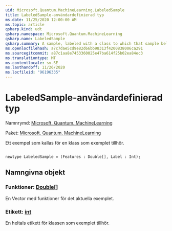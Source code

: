 ```yaml
---
uid: Microsoft.Quantum.MachineLearning.LabeledSample
title: LabeledSample-användardefinierad typ
ms.date: 11/25/2020 12:00:00 AM
ms.topic: article
qsharp.kind: udt
qsharp.namespace: Microsoft.Quantum.MachineLearning
qsharp.name: LabeledSample
qsharp.summary: A sample, labeled with a class to which that sample belongs.
ms.openlocfilehash: a7c7dae5cd9e82d66bb98313f4200838006ca291
ms.sourcegitcommit: a87c1aa8e7453360025e47ba614f25b02ea84ec3
ms.translationtype: MT
ms.contentlocale: sv-SE
ms.lasthandoff: 11/26/2020
ms.locfileid: "96196335"
---
```

# <a name="labeledsample-user-defined-type"></a>LabeledSample-användardefinierad typ

Namnrymd: [Microsoft. Quantum. MachineLearning](xref:Microsoft.Quantum.MachineLearning)

Paket: [Microsoft. Quantum. MachineLearning](https://nuget.org/packages/Microsoft.Quantum.MachineLearning)


Ett exempel som kallas för en klass som exemplet tillhör.

```qsharp

newtype LabeledSample = (Features : Double[], Label : Int);
```



## <a name="named-items"></a>Namngivna objekt

### <a name="features--double"></a>Funktioner: [Double](xref:microsoft.quantum.lang-ref.double)[]

En Vector med funktioner för det aktuella exemplet.
### <a name="label--int"></a>Etikett: [int](xref:microsoft.quantum.lang-ref.int)

En heltals etikett för klassen som exemplet tillhör.